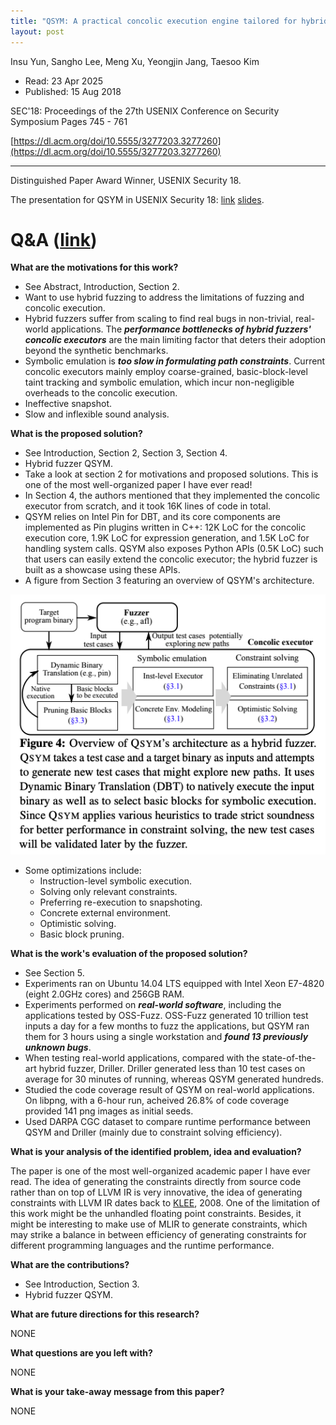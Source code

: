 ```yaml
---
title: "QSYM: A practical concolic execution engine tailored for hybrid fuzzing"
layout: post
---
```


Insu Yun, Sangho Lee, Meng Xu, Yeongjin Jang, Taesoo Kim

* Read: 23 Apr 2025
* Published: 15 Aug 2018

SEC'18: Proceedings of the 27th USENIX Conference on Security Symposium Pages 745 - 761

[https://dl.acm.org/doi/10.5555/3277203.3277260](https://dl.acm.org/doi/10.5555/3277203.3277260)

---

Distinguished Paper Award Winner, USENIX Security 18.

The presentation for QSYM in USENIX Security 18: [link](https://www.youtube.com/watch?v=cXr1ZXp40jA) [slides](https://www.usenix.org/sites/default/files/conference/protected-files/usesec18_slides_yun.pdf).

# Q&A ([link](https://cseweb.ucsd.edu/~wgg/CSE210/howtoread.html))

**What are the motivations for this work?** 

* See Abstract, Introduction, Section 2.
* Want to use hybrid fuzzing to address the limitations of fuzzing and concolic execution.
* Hybrid fuzzers suffer from scaling to find real bugs in non-trivial, real-world applications. The ***performance bottlenecks of hybrid fuzzers' concolic executors*** are the main limiting factor that deters their adoption beyond the synthetic benchmarks.
* Symbolic emulation is ***too slow in formulating path constraints***. Current concolic executors mainly employ coarse-grained, basic-block-level taint tracking and symbolic emulation, which incur non-negligible overheads to the concolic execution.
* Ineffective snapshot.
* Slow and inflexible sound analysis.


**What is the proposed solution?**

* See Introduction, Section 2, Section 3, Section 4. 
* Hybrid fuzzer QSYM.
* Take a look at section 2 for motivations and proposed solutions. This is one of the most well-organized paper I have ever read!
* In Section 4, the authors mentioned that they implemented the concolic executor from scratch, and it took 16K lines of code in total.
* QSYM relies on Intel Pin for DBT, and its core components are implemented as Pin plugins written in C++: 12K LoC for the concolic execution core, 1.9K LoC for expression generation, and 1.5K LoC for handling system calls. QSYM also exposes Python APIs (0.5K LoC) such that users can easily extend the concolic executor; the hybrid fuzzer is built as a showcase using these APIs.
* A figure from Section 3 featuring an overview of QSYM's architecture.

![QSYM architechture](/images/posts/qsym/qsym.png)

* Some optimizations include:
    * Instruction-level symbolic execution.
    * Solving only relevant constraints.
    * Preferring re-execution to snapshoting.
    * Concrete external environment.
    * Optimistic solving.
    * Basic block pruning.

**What is the work's evaluation of the proposed solution?**

* See Section 5.
* Experiments ran on Ubuntu 14.04 LTS equipped with Intel Xeon E7-4820 (eight 2.0GHz cores) and 256GB RAM.
* Experiments performed on ***real-world software***, including the applications tested by OSS-Fuzz. OSS-Fuzz generated 10 trillion test inputs a day for a few months to fuzz the applications, but QSYM ran them for 3 hours using a single workstation and ***found 13 previously unknown bugs***.
* When testing real-world applications, compared with the state-of-the-art hybrid fuzzer, Driller. Driller generated less than 10 test cases on average for 30 minutes of running, whereas QSYM generated hundreds.
* Studied the code coverage result of QSYM on real-world applications. On libpng, with a 6-hour run, acheived 26.8% of code coverage provided 141 png images as initial seeds. 
* Used DARPA CGC dataset to compare runtime performance between QSYM and Driller (mainly due to constraint solving efficiency).

**What is your analysis of the identified problem, idea and evaluation?**

The paper is one of the most well-organized academic paper I have ever read. The idea of generating the constraints directly from source code rather than on top of LLVM IR is very innovative, the idea of generating constraints with LLVM IR dates back to [KLEE](/paper_notes/2025-04-22-KLEE-unassisted-and-automatic-generation-of-high-coverage-tests-for-complex-systems-programs), 2008. One of the limitation of this work might be the unhandled floating point constraints. Besides, it might be interesting to make use of MLIR to generate constraints, which may strike a balance in between efficiency of generating constraints for different programming languages and the runtime performance. 

**What are the contributions?**
* See Introduction, Section 3.
* Hybrid fuzzer QSYM.

**What are future directions for this research?**

NONE

**What questions are you left with?**

NONE

**What is your take-away message from this paper?**

NONE
